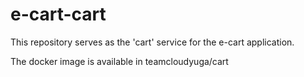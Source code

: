 # e-cart-cart
This repository serves as the 'cart' service for the e-cart application. 

The docker image is available in teamcloudyuga/cart
